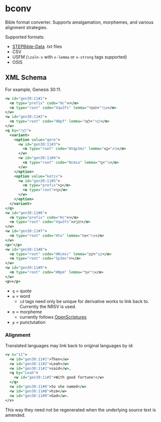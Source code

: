 # bconv

Bible format converter. Supports amalgamation, morphemes, and various alignment strategies.

Supported formats:
- [STEPBible-Data](https://github.com/STEPBible/STEPBible-Data) .txt files
- CSV
- USFM (`\zaln-s` with `x-lemma` or `x-strong` tags supported)
- OSIS

## XML Schema

For example, Genesis 30:11.
```xml
<w id="gen30:11#1">
  <m type="prefix" code="Hc">וַ</m>
  <m type="root" code="Vqw3fs" lemma="אָמַר">תֹּ֥אמֶר</m>
</w>
<w id="gen30:11#2">
  <m type="root" code="HNpf" lemma="לֵאָ֖ה">לֵאָ֖ה</m>
</w>
<q by="לֵאָ֖ה">
  <variant>
    <option value="qere">
      <w id="gen30:11#3">
        <m type="root" code="HVqp3ms" lemma="בּוֹא">בָּ֣א</m>
      </w>
      <w id="gen30:11#4">
        <m type="root" code="Ncmsa" lemma="גָּד">גָ֑ד</m>
      </w>
    </option>
    <option value="ketiv">
      <w id="gen30:11#5">
        <m type="prefix">בָּ֣</m>
        <m type="root">גָ֑ד</m>
      </w>
    </option>
  </variant>
</q>
<w id="gen30:11#6">
  <m type="prefix" code="Hc">וַ</m>
  <m type="root" code="Vqw3fs">תִּקְרָ֥א</m>
</w>
<w id="gen30:11#7">
  <m type="root" code="Hto" lemma="אֶת">אֵת</m>
</w>
<p>־</p>
<w id="gen30:11#8">
  <m type="root" code="HNcmsc" lemma="שְׁמ֖">שְׁמ֖</m>
  <m type="root" code="Sp3ms">וֹ</m>
</w>
<w id="gen30:11#9">
  <m type="root" code="HNpm" lemma="גָּד">גָּֽד</m>
</w>
<p>׃</p>
```

- `q` = quote
- `w` = word
  - `id` tags need only be unique for derivative works to link back to. Currently the NRSV is used.
- `m` = morpheme
  - currently follows [OpenScriptures](https://hb.openscriptures.org/parsing/HebrewMorphologyCodes.html)
- `p` = punctutation

### Alignment

Translated languages may link back to original languages by id:
```xml
<v n="11">
  <w id="gen30:11#1">Then</w>
  <w id="gen30:11#2">Leah</w>
  <w id="gen30:11#1">said</w>,
  <q by="Leah">
    <w id="gen30:11#5">With good fortune!</w>
  </q>
  <w id="gen30:11#6">So she named</w>
  <w id="gen30:11#8">him</w>
  <w id="gen30:11#9">Gad</w>.
</v>
```

This way they need not be regenerated when the underlying source text is amended.
